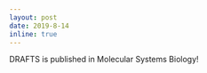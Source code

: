 ```yaml
---
layout: post
date: 2019-8-14
inline: true
---
```


DRAFTS is published in Molecular Systems Biology!